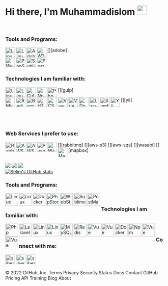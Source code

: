 # Hi there, I'm Muhammadislom <img src="https://media.giphy.com/media/hvRJCLFzcasrR4ia7z/giphy.gif" width="30px"></a>
<br />

### Tools and Programs:
[<img align="left" alt="Linux" style="width:30px" src="https://github.com/siberfx/siberfx/raw/main/icons/linux.png" />][linux]
[<img align="left" alt="Linux Ubuntu" style="width:30px" src="https://github.com/siberfx/siberfx/raw/main/icons/ubuntu.jpg" />][ubuntu]

[<img align="left" alt="Adobe" style="width:30px" src="https://github.com/siberfx/siberfx/raw/main/icons/adobe.png" />][adobe]
[<img align="left" alt="W3C" style="width:30px" src="https://github.com/siberfx/siberfx/raw/main/icons/w3c.png" />][v3c]

[<img align="left" alt="WebStorm" style="width:30px" src="https://github.com/siberfx/siberfx/raw/main/icons/webstorm.png" />][webstorm]
[<img align="left" alt="PhpStorm" style="width:30px" src="https://github.com/siberfx/siberfx/raw/main/icons/phpstorm.png" />][phpstorm]
[<img align="left" alt="Sublime" style="width:30px" src="https://github.com/siberfx/siberfx/raw/main/icons/sublimetext.png" />][sublime]
[<img align="left" alt="PostMan" style="width:30px" src="https://github.com/siberfx/siberfx/raw/main/icons/postman.png" />][postman]

<br />
<br />

### Technologies I am familiar with:
[<img align="left" alt="Linux Terminal" style="width:30px" src="https://github.com/siberfx/siberfx/raw/main/icons/bash.jpg" />][shell]
[<img align="left" alt="Linux Shell" style="width:30px" src="https://github.com/siberfx/siberfx/raw/main/icons/terminal.png" />][shell]
[<img align="left" alt="Gulp" style="width:30px" src="https://github.com/siberfx/siberfx/raw/main/icons/gulp.png" />][gulp]
[<img align="left" alt="Npm" style="width:30px" src="https://github.com/siberfx/siberfx/raw/main/icons/npm.png" />][npm]
[<img align="left" alt="Php" style="width:30px" src="https://github.com/siberfx/siberfx/raw/main/icons/php.jpg" />][php]

[<img align="left" alt="MySQL" style="width:30px" src="https://github.com/siberfx/siberfx/raw/main/icons/mysql.png" />][mysql]
[<img align="left" alt="Redis" style="width:30px" src="https://github.com/siberfx/siberfx/raw/main/icons/redis.png" />][redis]
[<img align="left" alt="Bootstrap" style="width:30px" src="https://github.com/siberfx/siberfx/raw/main/icons/bootstrap.png" />][bootstrap]
[<img align="left" alt="HTML5" style="width:30px" src="https://github.com/siberfx/siberfx/raw/main/icons/html5.png" />][html5]
[<img align="left" alt="CSS3" style="width:30px" src="https://github.com/siberfx/siberfx/raw/main/icons/css3.png" />][css3]
[<img align="left" alt="Vue" style="width:30px" src="https://github.com/siberfx/siberfx/raw/main/icons/vue.png" />][vue]
[<img align="left" alt="Vue" style="width:30px" src="https://github.com/siberfx/siberfx/raw/main/icons/apache.png" />][apache]

[<img align="left" alt="Docker" style="width:30px" src="https://github.com/siberfx/siberfx/raw/main/icons/docker.png" />][docker]
[<img align="left" alt="Laravel" style="width:30px" src="https://github.com/siberfx/siberfx/raw/main/icons/laravel.png" />][laravel]
[<img align="left" alt="Symfony" style="width:30px" src="https://github.com/siberfx/siberfx/raw/main/icons/symfony.png" />][symfony]
[<img align="left" alt="Yii" style="width:30px" src="https://github.com/siberfx/siberfx/raw/main/icons/yii.png" />][yii]

<br />
<br />
<br />

### Web Services I prefer to use:

[<img align="left" alt="RabbitMQ" style="width:30px" src="https://github.com/siberfx/siberfx/raw/main/icons/rabbitmq.png" />][rabbitmq]
[<img align="left" alt="AWS S3" style="width:30px" src="https://github.com/siberfx/siberfx/raw/main/icons/aws-s3.png" />][aws-s3]
[<img align="left" alt="AWS SQS" style="width:30px" src="https://github.com/siberfx/siberfx/raw/main/icons/aws-sqs.png" />][aws-sqs]
[<img align="left" alt="Pusher" style="width:30px" height="30px" src="https://github.com/siberfx/siberfx/raw/main/icons/pusher.png" />][pusher]
[<img align="left" alt="Wasabi s3" style="width:30px" src="https://github.com/siberfx/siberfx/raw/main/icons/wasabi.png" />][wasabi]
[<img align="left" alt="Mapbox" style="width:30px" src="https://github.com/siberfx/siberfx/raw/main/icons/mapbox-leafjs.png" />][mapbox]
<br />
<br />
 
![](https://github-profile-summary-cards.vercel.app/api/cards/profile-details?username=Muhammadislom&theme=solarized_dark)
![](https://github-profile-summary-cards.vercel.app/api/cards/most-commit-language?username=Muhammadislom&theme=solarized_dark)
![](https://github-profile-summary-cards.vercel.app/api/cards/repos-per-language?username=Muhammadislom&theme=solarized_dark)
<br />
[![Selim's GitHub stats](https://github-readme-stats.vercel.app/api?username=Muhammadislom&count_private=true&show_icons=true&theme=dracula)](https://github.com/siberfx/github-readme-stats)
<br />

[comment]: <![](https://github-profile-summary-cards.vercel.app/api/cards/stats?username=Muhammadislom&theme=solarized_dark)>
[comment]: <![](https://github-profile-summary-cards.vercel.app/api/cards/productive-time?username=Muhammadislom&theme=solarized_dark)>

### Tools and Programs:
[<img align="left" alt="Linux" width="40px" src="https://github.com/siberfx/siberfx/raw/main/icons/linux.gif" />][linux]
[<img align="left" alt="Linux Ubuntu" width="40px" src="https://github.com/siberfx/siberfx/raw/main/icons/ubuntu.jpg" />][ubuntu]
[<img align="left" alt="Docker" width="40px" src="https://github.com/siberfx/siberfx/raw/main/icons/docker.png" />][docker]
[<img align="left" alt="PhpStorm" width="40px" src="https://github.com/siberfx/siberfx/raw/main/icons/phpstorm.png" />][phpstorm]
[<img align="left" alt="WebStorm" width="40px" src="https://github.com/siberfx/siberfx/raw/main/icons/webstorm.png" />][webstorm]
[<img align="left" alt="Sublime" width="40px" src="https://github.com/siberfx/siberfx/raw/main/icons/sublimetext.png" />][sublime]
[<img align="left" alt="PostMan" width="40px" src="https://github.com/siberfx/siberfx/raw/main/icons/postman.png" />][postman]
<br />
### Technologies I am familiar with:
[<img align="left" alt="Php" width="40px" src="https://github.com/siberfx/siberfx/raw/main/icons/php.jpg" />][php]
[<img align="left" alt="Laravel" width="40px" src="https://github.com/siberfx/siberfx/raw/main/icons/laravel.png" />][laravel]
[<img align="left" alt="Linux Terminal" width="40px" src="https://cdn-icons-png.flaticon.com/512/5064/5064876.png" />][shell]
[<img align="left" alt="Linux Shell" width="40px" src="https://github.com/siberfx/siberfx/raw/main/icons/terminal.png" />][shell]
[<img align="left" alt="MySQL" width="40px" src="https://github.com/siberfx/siberfx/raw/main/icons/mysql.png" />][mysql]
[<img align="left" alt="Redis" width="40px" src="https://github.com/siberfx/siberfx/raw/main/icons/redis.png" />][redis]
[<img align="left" alt="Vue" width="40px" src="https://github.com/siberfx/siberfx/raw/main/icons/apache.png" />][apache]
[<img align="left" alt="Vue" width="40px" src="https://pics.freeicons.io/uploads/icons/png/2377737431551941711-512.png" />][nginx]
[<img align="left" alt="Docker" width="40px" src="https://cdn-icons-png.flaticon.com/512/919/919840.png" />][composer]
[<img align="left" alt="Npm" width="40px" src="https://github.com/siberfx/siberfx/raw/main/icons/npm.png" />][npm]
[<img align="left" alt="Vue" width="40px" src="https://cdn-icons-png.flaticon.com/512/59/59137.png" />][wordpress]
[<img align="left" alt="Vue" width="40px" src="https://github.com/siberfx/siberfx/raw/main/icons/vue.png" />][vue]

<br />

### Connect with me:

[<img align="left" alt="siberfx | E-mail" width="30px" src="https://github.com/siberfx/siberfx/raw/main/icons/envelope.gif" />][email]
[<img align="left" alt="siberfx | Telegram" width="30px" src="https://github.com/siberfx/siberfx/raw/main/icons/telegram.gif" />][telegram]

[<img align="left" alt="siberfx | Instagram" width="30px" src="https://github.com/siberfx/siberfx/raw/main/icons/instagram.gif" />][instagram]

<br />

[email]: mailto:islom.pr@gmail.com
[telegram]: https://t.me/Eshonqulov_Muhammadislom
[instagram]: https://www.instagram.com/muhammadislom_eshonqulov/

[laravel]: https://laravel.com
[symfony]: https://symfony.com
[linux]: https://www.linux.org
[ubuntu]: https://ubuntu.com
[npm]: https://www.npmjs.com
[php]: https://www.php.net
[mysql]: https://www.mysql.com
[redis]: https://redis.io
[bootstrap]: https://getbootstrap.com
[html5]: https://www.w3schools.com/html
[css3]: https://www.w3schools.com/css
[v3c]: https://www.w3.org
[vue]: https://vuejs.org
[docker]: https://docker.com
[shell]: https://ubuntu.com/tutorials/command-line-for-beginners
[postman]: https://postman.com
[sublime]: https://www.sublimetext.com/
[webstorm]: https://www.jetbrains.com/webstorm/
[phpstorm]: https://www.jetbrains.com/phpstorm/
[terminal]: https://cocalc.com/doc/terminal.html

[pusher]: https://pusher.com/
[apache]: https://www.apache.org/
[nginx]: https://nginx.org/ru/
[composer]: https://getcomposer.org/
[wordpress]: https://wordpress.com/ru/
<br />
© 2022 GitHub, Inc.
Terms
Privacy
Security
Status
Docs
Contact GitHub
Pricing
API
Training
Blog
About

<!--- ### Hi there, I'm <a href="https://muhammadislom.ru/" target="_blank">Muhammadislom</a> 👋

![](https://github-profile-summary-cards.vercel.app/api/cards/profile-details?username=Muhammadislom&theme=solarized_dark)
![](https://github-profile-summary-cards.vercel.app/api/cards/most-commit-language?username=Muhammadislom&theme=solarized_dark)
![](https://github-profile-summary-cards.vercel.app/api/cards/repos-per-language?username=Muhammadislom&theme=solarized_dark)
![](https://github-profile-summary-cards.vercel.app/api/cards/stats?username=Muhammadislom&theme=solarized_dark)
![](https://github-profile-summary-cards.vercel.app/api/cards/productive-time?username=Muhammadislom&theme=solarized_dark)




**Muhammadislom/Muhammadislom** is a ✨ _special_ ✨ repository because its `README.md` (this file) appears on your GitHub profile.

Here are some ideas to get you started:

- 🔭 I’m currently working on ...
- 🌱 I’m currently learning ...
- 👯 I’m looking to collaborate on ...
- 🤔 I’m looking for help with ...
- 💬 Ask me about ...
- 📫 How to reach me: ...
- 😄 Pronouns: ...
- ⚡ Fun fact: ...
-->

